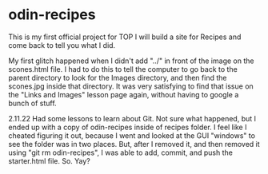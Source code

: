 # odin-recipes
This is my first official project for TOP
I will build a site for Recipes and come back to tell you what I did.

My first glitch happened when I didn't add "../" in front of the image on the scones.html file. I had to do this to tell the computer to go back to the parent directory to look for the Images directory, and then find the scones.jpg inside that directory. It was very satisfying to find that issue on the "Links and Images" lesson page again, without having to google a bunch of stuff.

2.11.22 Had some lessons to learn about Git. Not sure what happened, but I ended up with a copy of odin-recipes inside of recipes folder. I feel like I cheated figuring it out, because I went and looked at the GUI "windows" to see the folder was in two places. But, after I removed it, and then removed it using "git rm odin-recipes", I was able to add, commit, and push the starter.html file. So. Yay?
